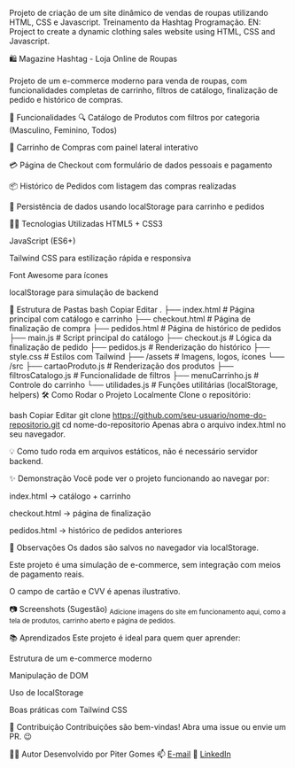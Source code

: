 Projeto de criação de um site dinâmico de vendas de roupas utilizando HTML, CSS e Javascript. Treinamento da Hashtag Programação. EN: Project to create a dynamic clothing sales website using HTML, CSS and Javascript.

🛍️ Magazine Hashtag - Loja Online de Roupas
\
\
Projeto de um e-commerce moderno para venda de roupas, com funcionalidades completas de carrinho, filtros de catálogo, finalização de pedido e histórico de compras.

🚀 Funcionalidades
🔍 Catálogo de Produtos com filtros por categoria (Masculino, Feminino, Todos)

🛒 Carrinho de Compras com painel lateral interativo

💳 Página de Checkout com formulário de dados pessoais e pagamento

📦 Histórico de Pedidos com listagem das compras realizadas

💾 Persistência de dados usando localStorage para carrinho e pedidos

🧑‍💻 Tecnologias Utilizadas
HTML5 + CSS3

JavaScript (ES6+)

Tailwind CSS para estilização rápida e responsiva

Font Awesome para ícones

localStorage para simulação de backend

📁 Estrutura de Pastas
bash
Copiar
Editar
.
├── index.html               # Página principal com catálogo e carrinho
├── checkout.html            # Página de finalização de compra
├── pedidos.html             # Página de histórico de pedidos
├── main.js                  # Script principal do catálogo
├── checkout.js              # Lógica da finalização de pedido
├── pedidos.js               # Renderização do histórico
├── style.css                # Estilos com Tailwind
├── /assets                  # Imagens, logos, ícones
└── /src
    ├── cartaoProduto.js     # Renderização dos produtos
    ├── filtrosCatalogo.js   # Funcionalidade de filtros
    ├── menuCarrinho.js      # Controle do carrinho
    └── utilidades.js        # Funções utilitárias (localStorage, helpers)
🛠️ Como Rodar o Projeto Localmente
Clone o repositório:

bash
Copiar
Editar
git clone https://github.com/seu-usuario/nome-do-repositorio.git
cd nome-do-repositorio
Apenas abra o arquivo index.html no seu navegador.

💡 Como tudo roda em arquivos estáticos, não é necessário servidor backend.

✨ Demonstração
Você pode ver o projeto funcionando ao navegar por:

index.html → catálogo + carrinho

checkout.html → página de finalização

pedidos.html → histórico de pedidos anteriores

📌 Observações
Os dados são salvos no navegador via localStorage.

Este projeto é uma simulação de e-commerce, sem integração com meios de pagamento reais.

O campo de cartão e CVV é apenas ilustrativo.

📷 Screenshots (Sugestão)
<sub>Adicione imagens do site em funcionamento aqui, como a tela de produtos, carrinho aberto e página de pedidos.</sub>

📚 Aprendizados
Este projeto é ideal para quem quer aprender:

Estrutura de um e-commerce moderno

Manipulação de DOM

Uso de localStorage

Boas práticas com Tailwind CSS

🤝 Contribuição
Contribuições são bem-vindas! Abra uma issue ou envie um PR. 😉

🧑‍🎓 Autor
Desenvolvido por Piter Gomes
📫 [E-mail](piterg.bio@gmail.com)
🔗 [LinkedIn](https://www.linkedin.com/in/piter-gomes-4a39281a1/)
